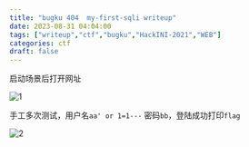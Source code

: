 ```yaml
---
title: "bugku 404  my-first-sqli writeup"
date: 2023-08-31 04:04:00  
tags: ["writeup","ctf","bugku","HackINI-2021","WEB"]
categories: ctf
draft: false
---
```


启动场景后打开网址

![1](https://static.guyu.pro/bugku/404/1.webp)

手工多次测试，用户名`aa' or 1=1---` 密码`bb`，登陆成功打印`flag`

![2](https://static.guyu.pro/bugku/404/2.webp)
